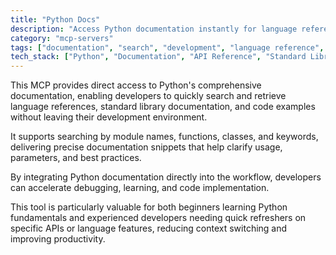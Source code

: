 ```yaml
---
title: "Python Docs"
description: "Access Python documentation instantly for language references and code explanations during development."
category: "mcp-servers"
tags: ["documentation", "search", "development", "language reference", "code examples"]
tech_stack: ["Python", "Documentation", "API Reference", "Standard Library"]
---
```


This MCP provides direct access to Python's comprehensive documentation, enabling developers to quickly search and retrieve language references, standard library documentation, and code examples without leaving their development environment. 

It supports searching by module names, functions, classes, and keywords, delivering precise documentation snippets that help clarify usage, parameters, and best practices.

By integrating Python documentation directly into the workflow, developers can accelerate debugging, learning, and code implementation. 

This tool is particularly valuable for both beginners learning Python fundamentals and experienced developers needing quick refreshers on specific APIs or language features, reducing context switching and improving productivity.